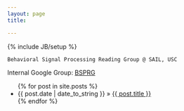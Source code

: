 ```yaml
---
layout: page
title: 

---
```

{% include JB/setup %}

	Behavioral Signal Processing Reading Group @ SAIL, USC

Internal Google Group: [BSPRG](https://groups.google.com/forum/#!forum/bsprg)
<ul class="posts">
  {% for post in site.posts %}
    <li><span>{{ post.date | date_to_string }}</span> &raquo; <a href="{{ BASE_PATH }}{{ post.url }}">{{ post.title }}</a></li>
  {% endfor %}
</ul>



